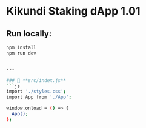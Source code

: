 # Kikundi Staking dApp 1.01

## Run locally:
```bash
npm install
npm run dev


---

### 📁 **src/index.js**
```js
import './styles.css';
import App from './App';

window.onload = () => {
  App();
};
